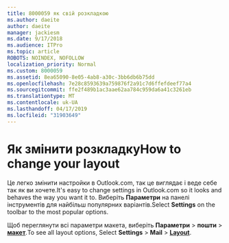 ```yaml
---
title: 8000059 як свій розкладкою
ms.author: daeite
author: daeite
manager: jackiesm
ms.date: 9/17/2018
ms.audience: ITPro
ms.topic: article
ROBOTS: NOINDEX, NOFOLLOW
localization_priority: Normal
ms.custom: 8000059
ms.assetid: 8ea65090-8e05-4ab8-a30c-3bb6db6b75dd
ms.openlocfilehash: 7e28c8593639a759876f2a91c7d6ffefdeef77a4
ms.sourcegitcommit: ffe2f489b1ac3aae62aa784c959da6a41c3261eb
ms.translationtype: MT
ms.contentlocale: uk-UA
ms.lasthandoff: 04/17/2019
ms.locfileid: "31903649"
---
```

# <a name="how-to-change-your-layout"></a><span data-ttu-id="59331-102">Як змінити розкладку</span><span class="sxs-lookup"><span data-stu-id="59331-102">How to change your layout</span></span>

<span data-ttu-id="59331-103">Це легко змінити настройки в Outlook.com, так це виглядає і веде себе так як ви хочете.</span><span class="sxs-lookup"><span data-stu-id="59331-103">It's easy to change settings in Outlook.com so it looks and behaves the way you want it to.</span></span> <span data-ttu-id="59331-104">Виберіть **Параметри** на панелі інструментів для найбільш популярних варіантів.</span><span class="sxs-lookup"><span data-stu-id="59331-104">Select **Settings** on the toolbar to the most popular options.</span></span> 

<span data-ttu-id="59331-105">Щоб переглянути всі параметри макета, виберіть **Параметри** > **пошти** > [**макет**](https://outlook.live.com/mail/options/mail/layout).</span><span class="sxs-lookup"><span data-stu-id="59331-105">To see all layout options, Select **Settings** > **Mail** > [**Layout**](https://outlook.live.com/mail/options/mail/layout).</span></span> 
  

